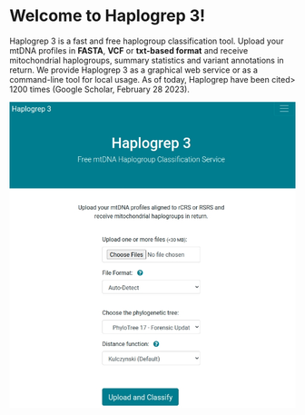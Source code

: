 # Welcome to Haplogrep 3!

Haplogrep 3 is a fast and free haplogroup classification tool. Upload your mtDNA profiles in **FASTA**, **VCF** or **txt-based format** and receive mitochondrial haplogroups, summary statistics and variant annotations in return. We provide Haplogrep 3 as a graphical web service or as a command-line tool for local usage. As of today, Haplogrep have been cited> 1200 times (Google Scholar, February 28 2023).

![](images/interface/welcome_screen.png)
